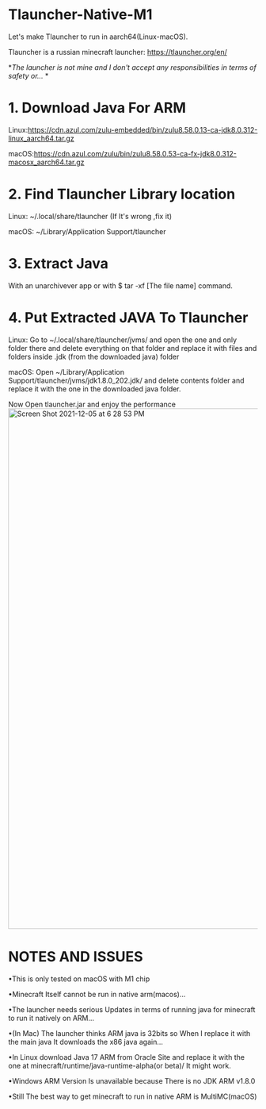 
# Tlauncher-Native-M1
Let's make Tlauncher to run in aarch64(Linux-macOS).

Tlauncher is a russian minecraft launcher: https://tlauncher.org/en/

*_The launcher is not mine and I don't accept any responsibilities in terms of safety or..._ *

# 1. Download Java For ARM
Linux:https://cdn.azul.com/zulu-embedded/bin/zulu8.58.0.13-ca-jdk8.0.312-linux_aarch64.tar.gz

macOS:https://cdn.azul.com/zulu/bin/zulu8.58.0.53-ca-fx-jdk8.0.312-macosx_aarch64.tar.gz
# 2. Find Tlauncher Library location
Linux: ~/.local/share/tlauncher (If It's wrong ,fix it)

macOS: ~/Library/Application Support/tlauncher
# 3. Extract Java
With an unarchivever app or with $ tar -xf [The file name] command.
# 4. Put Extracted JAVA To Tlauncher
Linux: Go to ~/.local/share/tlauncher/jvms/ and open the one and only folder there and delete everything on that folder and replace it with files and folders inside .jdk (from the downloaded java) folder

macOS: Open ~/Library/Application Support/tlauncher/jvms/jdk1.8.0_202.jdk/ and delete contents folder and replace it with the one in the downloaded java folder.

Now Open tlauncher.jar and enjoy the performance
<img width="1049" alt="Screen Shot 2021-12-05 at 6 28 53 PM" src="https://user-images.githubusercontent.com/95017233/144751925-d17500f6-c999-457d-bbf8-94c1e0759798.png">

# NOTES AND ISSUES
•This is only tested on macOS with M1 chip

•Minecraft Itself cannot be run in native arm(macos)...

•The launcher needs serious Updates in terms of running java for minecraft to run it natively on ARM...

•(In Mac) The launcher thinks ARM java is 32bits so When I replace it with the main java It downloads the x86 java again...

•In Linux download Java 17 ARM from Oracle Site and replace it with the one at minecraft/runtime/java-runtime-alpha(or beta)/  It might work.

•Windows ARM Version Is unavailable because There is no JDK ARM v1.8.0

•Still The best way to get minecraft to run in native ARM is MultiMC(macOS)

